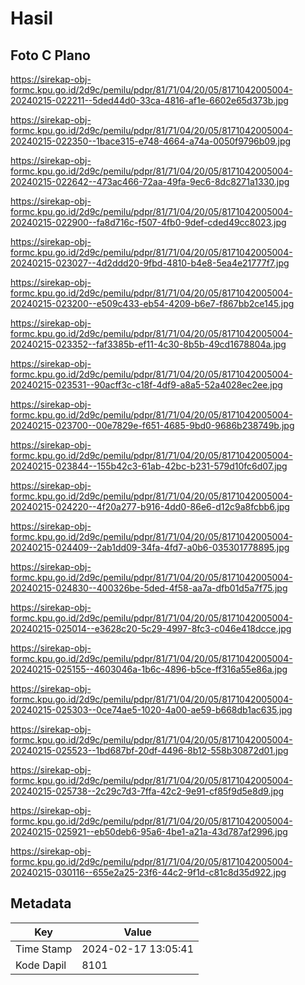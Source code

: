 # Hasil

## Foto C Plano

https://sirekap-obj-formc.kpu.go.id/2d9c/pemilu/pdpr/81/71/04/20/05/8171042005004-20240215-022211--5ded44d0-33ca-4816-af1e-6602e65d373b.jpg

https://sirekap-obj-formc.kpu.go.id/2d9c/pemilu/pdpr/81/71/04/20/05/8171042005004-20240215-022350--1bace315-e748-4664-a74a-0050f9796b09.jpg

https://sirekap-obj-formc.kpu.go.id/2d9c/pemilu/pdpr/81/71/04/20/05/8171042005004-20240215-022642--473ac466-72aa-49fa-9ec6-8dc8271a1330.jpg

https://sirekap-obj-formc.kpu.go.id/2d9c/pemilu/pdpr/81/71/04/20/05/8171042005004-20240215-022900--fa8d716c-f507-4fb0-9def-cded49cc8023.jpg

https://sirekap-obj-formc.kpu.go.id/2d9c/pemilu/pdpr/81/71/04/20/05/8171042005004-20240215-023027--4d2ddd20-9fbd-4810-b4e8-5ea4e21777f7.jpg

https://sirekap-obj-formc.kpu.go.id/2d9c/pemilu/pdpr/81/71/04/20/05/8171042005004-20240215-023200--e509c433-eb54-4209-b6e7-f867bb2ce145.jpg

https://sirekap-obj-formc.kpu.go.id/2d9c/pemilu/pdpr/81/71/04/20/05/8171042005004-20240215-023352--faf3385b-ef11-4c30-8b5b-49cd1678804a.jpg

https://sirekap-obj-formc.kpu.go.id/2d9c/pemilu/pdpr/81/71/04/20/05/8171042005004-20240215-023531--90acff3c-c18f-4df9-a8a5-52a4028ec2ee.jpg

https://sirekap-obj-formc.kpu.go.id/2d9c/pemilu/pdpr/81/71/04/20/05/8171042005004-20240215-023700--00e7829e-f651-4685-9bd0-9686b238749b.jpg

https://sirekap-obj-formc.kpu.go.id/2d9c/pemilu/pdpr/81/71/04/20/05/8171042005004-20240215-023844--155b42c3-61ab-42bc-b231-579d10fc6d07.jpg

https://sirekap-obj-formc.kpu.go.id/2d9c/pemilu/pdpr/81/71/04/20/05/8171042005004-20240215-024220--4f20a277-b916-4dd0-86e6-d12c9a8fcbb6.jpg

https://sirekap-obj-formc.kpu.go.id/2d9c/pemilu/pdpr/81/71/04/20/05/8171042005004-20240215-024409--2ab1dd09-34fa-4fd7-a0b6-035301778895.jpg

https://sirekap-obj-formc.kpu.go.id/2d9c/pemilu/pdpr/81/71/04/20/05/8171042005004-20240215-024830--400326be-5ded-4f58-aa7a-dfb01d5a7f75.jpg

https://sirekap-obj-formc.kpu.go.id/2d9c/pemilu/pdpr/81/71/04/20/05/8171042005004-20240215-025014--e3628c20-5c29-4997-8fc3-c046e418dcce.jpg

https://sirekap-obj-formc.kpu.go.id/2d9c/pemilu/pdpr/81/71/04/20/05/8171042005004-20240215-025155--4603046a-1b6c-4896-b5ce-ff316a55e86a.jpg

https://sirekap-obj-formc.kpu.go.id/2d9c/pemilu/pdpr/81/71/04/20/05/8171042005004-20240215-025303--0ce74ae5-1020-4a00-ae59-b668db1ac635.jpg

https://sirekap-obj-formc.kpu.go.id/2d9c/pemilu/pdpr/81/71/04/20/05/8171042005004-20240215-025523--1bd687bf-20df-4496-8b12-558b30872d01.jpg

https://sirekap-obj-formc.kpu.go.id/2d9c/pemilu/pdpr/81/71/04/20/05/8171042005004-20240215-025738--2c29c7d3-7ffa-42c2-9e91-cf85f9d5e8d9.jpg

https://sirekap-obj-formc.kpu.go.id/2d9c/pemilu/pdpr/81/71/04/20/05/8171042005004-20240215-025921--eb50deb6-95a6-4be1-a21a-43d787af2996.jpg

https://sirekap-obj-formc.kpu.go.id/2d9c/pemilu/pdpr/81/71/04/20/05/8171042005004-20240215-030116--655e2a25-23f6-44c2-9f1d-c81c8d35d922.jpg


## Metadata

| Key        | Value               |
| ---------- | ------------------- |
| Time Stamp | 2024-02-17 13:05:41 |
| Kode Dapil | 8101                |



